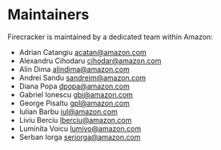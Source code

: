 # Maintainers

Firecracker is maintained by a dedicated team within Amazon:

- Adrian Catangiu <acatan@amazon.com>
- Alexandru Cihodaru <cihodar@amazon.com>
- Alin Dima <alindima@amazon.com>
- Andrei Sandu <sandreim@amazon.com>
- Diana Popa <dpopa@amazon.com>
- Gabriel Ionescu <gbi@amazon.com>
- George Pisaltu <gpl@amazon.com>
- Iulian Barbu <iul@amazon.com>
- Liviu Berciu <lberciu@amazon.com>
- Luminita Voicu <lumivo@amazon.com>
- Serban Iorga <seriorga@amazon.com>
